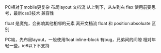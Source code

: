 PC相对于mobile更复杂 布局layout
文档流 从上到下，从左到右
flex  使用前要思考，最新css3技术
兼容性

float 是魔鬼，会影响其他相邻的元素
离开文档流 float 和 position:absoluate 区别

PC端，先布局layout，一般使用float
inline-block 有bug，兄弟间的间隙     相对年轻一些，ie8以下不支持